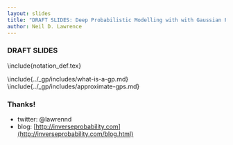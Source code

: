 ```yaml
---
layout: slides
title: "DRAFT SLIDES: Deep Probabilistic Modelling with with Gaussian Processes"
author: Neil D. Lawrence
---
```


### DRAFT SLIDES

\include{notation_def.tex}

\include{../_gp/includes/what-is-a-gp.md}
\include{../_gp/includes/approximate-gps.md}
<!--include{../_deepgp/includes/what-is-a-deep-gp.md}-->
<!--include{../_deepgp/includes/multi-fidelity-modelling.md}-->


### Thanks!

* twitter: @lawrennd
* blog: [http://inverseprobability.com](http://inverseprobability.com/blog.html)



